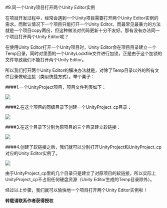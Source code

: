 #9.同一个Unity项目打开两个Unity Editor实例

在项目开发过程中，经常会遇到一个Unity项目需要打开两个Unity Editor实例的需求。而默认情况下一个项目只能打开一个Unity Editor。而最常见最暴力的方法就是一个项目copy两份，但这种做法对代码更新十分不友好。那有没有办法同一个项目打开两个Unity Editor呢？

在使用Unity Editor打开一个Unity项目时，Unity Editor会在项目目录建立一个Temp目录，同时对里面的一个UnityLockfile文件进行加锁，正是由于这个加锁的文件导致我们不能打开两个Unity Editor。

所以我们打开两个Unity Editor的解决办法就是，对除了Temp目录以外的所有文件目录做软连接（类似快捷方式）。举个栗子：

####1.一个UnityProject项目，项目文件列表如下：

<img src="http://upload-images.jianshu.io/upload_images/649833-de000b20591533b6.png?imageMogr2/auto-orient/strip%7CimageView2/2/w/1240">

####2.在这个项目的同级目录下创建一个UnityProject_cp目录：

<img src="http://upload-images.jianshu.io/upload_images/649833-df9003825f160b06.png?imageMogr2/auto-orient/strip%7CimageView2/2/w/1240"/>

####3.在这个目录下分别为原项目的三个目录建立软链接：

<img src="http://upload-images.jianshu.io/upload_images/649833-6bf31a271dd3b45d.png?imageMogr2/auto-orient/strip%7CimageView2/2/w/1240"/>

####4.创建了软链接之后，我们就可以分别打开UnityProject和UnityProject_cp对应的Unity Editor实例了。

<img src="http://upload-images.jianshu.io/upload_images/649833-787d8e494b84a507.png?imageMogr2/auto-orient/strip%7CimageView2/2/w/1240"/>

由于UnityProject_cp里的几个目录只是建立了对原项目的软链接，所以实际上UnityProject_cp不占用任何硬盘资源（Unity Editor生成的Temp目录除外）。

经过以上步骤，我们就可以愉快地一个项目打开两个Unity Editor实例啦！

**转载请联系作者获得授权**
